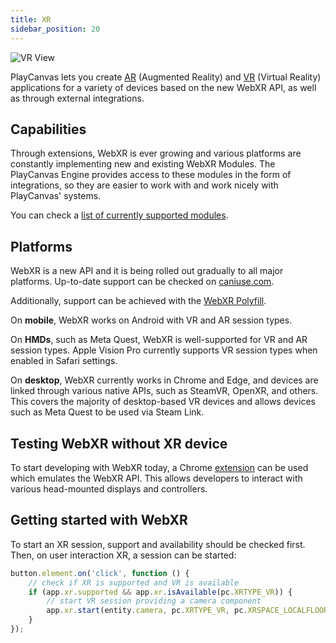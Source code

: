 ```yaml
---
title: XR
sidebar_position: 20
---
```


![VR View](/img/user-manual/xr/vr-view.png)

PlayCanvas lets you create [AR][6] (Augmented Reality) and [VR][7] (Virtual Reality) applications for a variety of devices based on the new WebXR API, as well as through external integrations.

## Capabilities

Through extensions, WebXR is ever growing and various platforms are constantly implementing new and existing WebXR Modules. The PlayCanvas Engine provides access to these modules in the form of integrations, so they are easier to work with and work nicely with PlayCanvas' systems.

You can check a [list of currently supported modules][5].

## Platforms

WebXR is a new API and it is being rolled out gradually to all major platforms. Up-to-date support can be checked on [caniuse.com][3].

Additionally, support can be achieved with the [WebXR Polyfill][4].

On **mobile**, WebXR works on Android with VR and AR session types.

On **HMDs**, such as Meta Quest, WebXR is well-supported for VR and AR session types. Apple Vision Pro currently supports VR session types when enabled in Safari settings.

On **desktop**, WebXR currently works in Chrome and Edge, and devices are linked through various native APIs, such as SteamVR, OpenXR, and others. This covers the majority of desktop-based VR devices and allows devices such as Meta Quest to be used via Steam Link.

## Testing WebXR without XR device

To start developing with WebXR today, a Chrome [extension][1] can be used which emulates the WebXR API. This allows developers to interact with various head-mounted displays and controllers.

## Getting started with WebXR

To start an XR session, support and availability should be checked first. Then, on user interaction XR, a session can be started:

```javascript
button.element.on('click', function () {
    // check if XR is supported and VR is available
    if (app.xr.supported && app.xr.isAvailable(pc.XRTYPE_VR)) {
        // start VR session providing a camera component
        app.xr.start(entity.camera, pc.XRTYPE_VR, pc.XRSPACE_LOCALFLOOR);
    }
});
```

[1]: https://chromewebstore.google.com/detail/immersive-web-emulator/cgffilbpcibhmcfbgggfhfolhkfbhmik
[3]: https://caniuse.com/#feat=webxr
[4]: https://github.com/immersive-web/webxr-polyfill
[5]: /user-manual/xr/capabilities/
[6]: /user-manual/xr/ar/
[7]: /user-manual/xr/vr/
